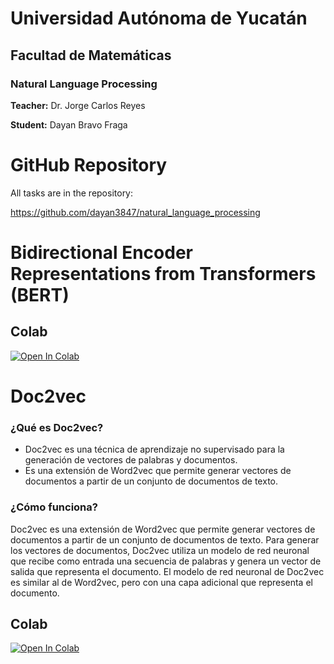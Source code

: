# Universidad Autónoma de Yucatán

## Facultad de Matemáticas

### Natural Language Processing

**Teacher:** Dr. Jorge Carlos Reyes

**Student:** Dayan Bravo Fraga

# GitHub Repository

All tasks are in the repository:

https://github.com/dayan3847/natural_language_processing

# Bidirectional Encoder Representations from Transformers (BERT)

## Colab

[![Open In Colab](https://colab.research.google.com/assets/colab-badge.svg)](https://colab.research.google.com/github/dayan3847/natural_language_processing/blob/master/dayan3847/task_final/spam_detection_bert.ipynb)

# Doc2vec

### ¿Qué es Doc2vec?

* Doc2vec es una técnica de aprendizaje no supervisado para la generación de vectores de palabras y documentos.
* Es una extensión de Word2vec que permite generar vectores de documentos a partir de un conjunto de documentos de texto.

### ¿Cómo funciona?

Doc2vec es una extensión de Word2vec que permite generar vectores de documentos a partir de un conjunto de documentos de texto.
Para generar los vectores de documentos, Doc2vec utiliza un modelo de red neuronal que recibe como entrada una secuencia de palabras y genera un vector de salida que representa el documento.
El modelo de red neuronal de Doc2vec es similar al de Word2vec, pero con una capa adicional que representa el documento.

## Colab

[![Open In Colab](https://colab.research.google.com/assets/colab-badge.svg)](https://colab.research.google.com/github/dayan3847/natural_language_processing/blob/master/dayan3847/task_final/spam_detection_doc2vec.ipynb)
